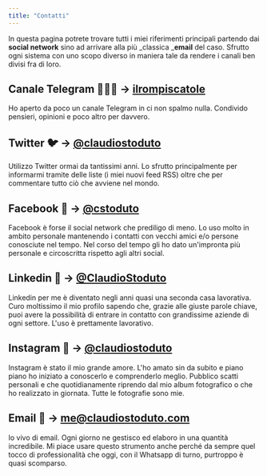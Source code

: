 ```yaml
---
title: "Contatti"
---
```

In questa pagina potrete trovare tutti i miei riferimenti principali partendo dai **social network** sino ad arrivare alla più _classica _**email** del caso. Sfrutto ogni sistema con uno scopo diverso in maniera tale da rendere i canali ben divisi fra di loro.

## Canale Telegram 💁🏻‍♂️ -> [ilrompiscatole](http://t.me/ilrompiscatole)

Ho aperto da poco un canale Telegram in ci non spalmo nulla. Condivido pensieri, opinioni e poco altro per davvero.

## Twitter 🐦 -> [@claudiostoduto](http://www.twitter.com//claudiostoduto)

Utilizzo Twitter ormai da tantissimi anni. Lo sfrutto principalmente per informarmi tramite delle liste (i miei nuovi feed RSS) oltre che per commentare tutto ciò che avviene nel mondo.

## Facebook 👥 -> [@cstoduto](Facebook.com/claudiostoduto)

Facebook è forse il social network che prediligo di meno. Lo uso molto in ambito personale mantenendo i contatti con vecchi amici e/o persone conosciute nel tempo. Nel corso del tempo gli ho dato un'impronta più personale e circoscritta rispetto agli altri social. 

## Linkedin 🔨 -> [@ClaudioStoduto](http://www.linkedin.com/claudiostoduto)

Linkedin per me è diventato negli anni quasi una seconda casa lavorativa. Curo moltissimo il mio profilo sapendo che, grazie alle giuste parole chiave, puoi avere la possibilità di entrare in contatto con grandissime aziende di ogni settore. L'uso è prettamente lavorativo.

## Instagram 📸 -> [@claudiostoduto](http://www.instagram.com/claudiostoduto)

Instagram è stato il mio grande amore. L'ho amato sin da subito e piano piano ho iniziato a conoscerlo e comprenderlo meglio. Pubblico scatti personali e che quotidianamente riprendo dal mio album fotografico o che ho realizzato in giornata. Tutte le fotografie sono mie.

## Email 📧 -> [me@claudiostoduto.com](https://t.umblr.com/redirect?z=mailto%3Ame%40claudiostoduto.com&t=MjM2M2NiYWM3NmNjNjMzZTgzZDczYWQwMWZjOTMzNmE2NWQ0NTZhYSxUbU4zdWpESg%3D%3D&p=&m=0)

Io vivo di email. Ogni giorno ne gestisco ed elaboro in una quantità incredibile. Mi piace usare questo strumento anche perché da sempre quel tocco di professionalità che oggi, con il Whatsapp di turno, purtroppo è quasi scomparso.